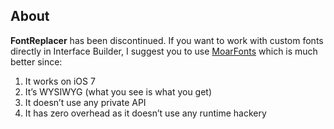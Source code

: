 ## About

**FontReplacer** has been discontinued. If you want to work with custom fonts directly in Interface Builder, I suggest you to use [MoarFonts](http://pitaya.ch/moarfonts/) which is much better since:

1. It works on iOS 7
2. It’s WYSIWYG (what you see is what you get)
3. It doesn’t use any private API
4. It has zero overhead as it doesn’t use any runtime hackery